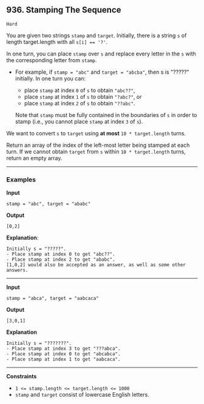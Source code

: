 ## 936. Stamping The Sequence

`Hard`

You are given two strings `stamp` and `target`. Initially, there is a string `s` of length target.length with all `s[i] == '?'`.

In one turn, you can place `stamp` over `s` and replace every letter in the `s` with the corresponding letter from `stamp`.

* For example, if `stamp = "abc"` and `target = "abcba"`, then s is "?????" initially. In one turn you can:
    * place `stamp` at index `0` of `s` to obtain `"abc??"`,
    * place `stamp` at index `1` of `s` to obtain `"?abc?"`, or
    * place `stamp` at index `2` of `s` to obtain `"??abc"`.

    Note that `stamp` must be fully contained in the boundaries of `s` in order to stamp (i.e., you cannot place `stamp` at index `3` of `s`).

We want to convert `s` to `target` using **at most** `10 * target.length` turns.

Return an array of the index of the left-most letter being stamped at each turn. If we cannot obtain `target` from `s` within `10 * target.length` turns, return an empty array.

---

### Examples

**Input**
```
stamp = "abc", target = "ababc"
```

**Output**
```
[0,2]
```

**Explanation**:
```
Initially s = "?????".
- Place stamp at index 0 to get "abc??".
- Place stamp at index 2 to get "ababc".
[1,0,2] would also be accepted as an answer, as well as some other answers.
```

---

**Input**
```
stamp = "abca", target = "aabcaca"
```

**Output**
```
[3,0,1]
```

**Explanation**
```
Initially s = "???????".
- Place stamp at index 3 to get "???abca".
- Place stamp at index 0 to get "abcabca".
- Place stamp at index 1 to get "aabcaca".
```

---

**Constraints**
* `1 <= stamp.length <= target.length <= 1000`
* `stamp` and `target` consist of lowercase English letters.
